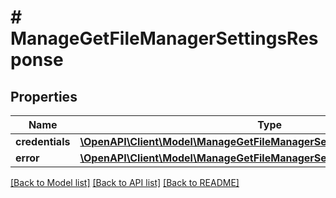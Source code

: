 # # ManageGetFileManagerSettingsResponse

## Properties

Name | Type | Description | Notes
------------ | ------------- | ------------- | -------------
**credentials** | [**\OpenAPI\Client\Model\ManageGetFileManagerSettingsResponseCredentials**](ManageGetFileManagerSettingsResponseCredentials.md) |  | [optional]
**error** | [**\OpenAPI\Client\Model\ManageGetFileManagerSettingsResponseError**](ManageGetFileManagerSettingsResponseError.md) |  | [optional]

[[Back to Model list]](../../README.md#models) [[Back to API list]](../../README.md#endpoints) [[Back to README]](../../README.md)
